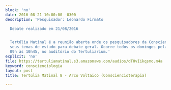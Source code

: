 ```yaml
---
block: 'no'
date: 2016-08-21 10:00:00 -0300
description: 'Pesquisador: Leonardo Firmato

  Debate realizado em 21/08/2016


  Tertúlia Matinal é a reunião aberta onde os pesquisadores da Conscienciologia apresentam
  seus temas de estudo para debate geral. Ocorre todos os domingos pela manhã, das
  09h às 10h45, no auditório do Tertuliarium.'
explicit: 'no'
file: https://tertuliamatinal.s3.amazonaws.com/audios/dT0vIikqsmo.m4a
keyword: conscienciologia
layout: post
title: Tertúlia Matinal 8 - Arco Voltaico (Consciencioterapia)

---
```

